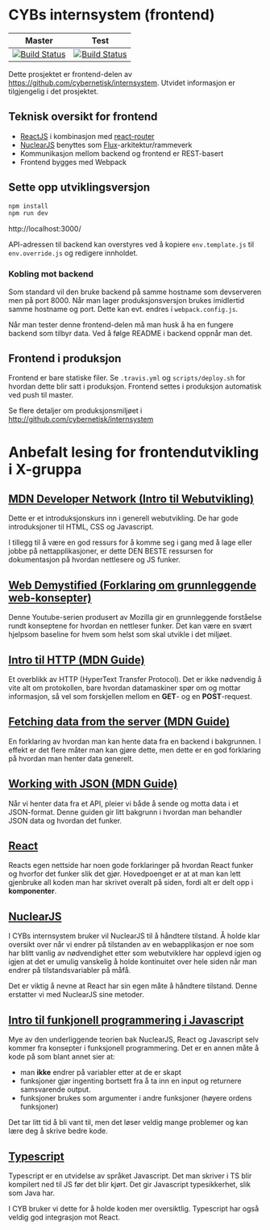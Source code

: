 # CYBs internsystem (frontend)

| Master | Test |
| --- | --- |
| [![Build Status](https://travis-ci.org/cybernetisk/internsystem-frontend.svg?branch=master)](https://travis-ci.org/cybernetisk/internsystem-frontend) | [![Build Status](https://travis-ci.org/cybernetisk/internsystem-frontend.svg?branch=test)](https://travis-ci.org/cybernetisk/internsystem-frontend) |

Dette prosjektet er frontend-delen av
https://github.com/cybernetisk/internsystem. Utvidet informasjon er
tilgjengelig i det prosjektet.

## Teknisk oversikt for frontend

* [ReactJS](http://facebook.github.io/react/) i kombinasjon med [react-router](
  https://github.com/ReactTraining/react-router)
* [NuclearJS](https://optimizely.github.io/nuclear-js/) benyttes som [Flux](
  https://facebook.github.io/flux/)-arkitektur/rammeverk
* Kommunikasjon mellom backend og frontend er REST-basert
* Frontend bygges med Webpack

## Sette opp utviklingsversjon

```bash
npm install
npm run dev
```

http://localhost:3000/

API-adressen til backend kan overstyres ved å kopiere `env.template.js` til
`env.override.js` og redigere innholdet.

### Kobling mot backend

Som standard vil den bruke backend på samme hostname som devserveren
men på port 8000. Når man lager produksjonsversjon brukes imidlertid
samme hostname og port. Dette kan evt. endres i `webpack.config.js`.

Når man tester denne frontend-delen må man husk å ha en fungere
backend som tilbyr data. Ved å følge README i backend oppnår man det.

## Frontend i produksjon

Frontend er bare statiske filer. Se `.travis.yml` og `scripts/deploy.sh`
for hvordan dette blir satt i produksjon. Frontend settes i produksjon
automatisk ved push til master.

Se flere detaljer om produksjonsmiljøet i
http://github.com/cybernetisk/internsystem

# Anbefalt lesing for frontendutvikling i X-gruppa

## [MDN Developer Network (Intro til Webutvikling)](https://developer.mozilla.org/en-US/docs/Learn)

Dette er et introduksjonskurs inn i generell webutvikling.
De har gode introduksjoner til HTML, CSS og Javascript.

I tillegg til å være en god ressurs for å komme seg i gang med å lage eller jobbe på nettapplikasjoner, er dette DEN BESTE ressursen for dokumentasjon på hvordan nettlesere og JS funker.

## [Web Demystified (Forklaring om grunnleggende web-konsepter)](https://www.youtube.com/watch?v=uE3UPEK26U0&list=PLo3w8EB99pqLEopnunz-dOOBJ8t-Wgt2g&index=6)

Denne Youtube-serien produsert av Mozilla gir en grunnleggende forståelse rundt konseptene for hvordan en nettleser funker. Det kan være en svært hjelpsom baseline for hvem som helst som skal utvikle i det miljøet.

## [Intro til HTTP (MDN Guide)](https://developer.mozilla.org/en-US/docs/Web/HTTP/Overview) 

Et overblikk av HTTP (HyperText Transfer Protocol). Det er ikke nødvendig å vite alt om protokollen, bare hvordan datamaskiner spør om og mottar informasjon, så vel som forskjellen mellom en **GET**- og en **POST**-request.

## [Fetching data from the server (MDN Guide)](https://developer.mozilla.org/en-US/docs/Learn/JavaScript/Client-side_web_APIs/Fetching_data)

En forklaring av hvordan man kan hente data fra en backend i bakgrunnen.
I effekt er det flere måter man kan gjøre dette, men dette er en god forklaring på hvordan man henter data generelt. 

## [Working with JSON (MDN Guide)](https://developer.mozilla.org/en-US/docs/Learn/JavaScript/Objects/JSON)

Når vi henter data fra et API, pleier vi både å sende og motta data i et JSON-format. Denne guiden gir litt bakgrunn i hvordan man behandler JSON data og hvordan det funker.

## [React](https://reactjs.org/)

Reacts egen nettside har noen gode forklaringer på hvordan React funker og hvorfor det funker slik det gjør. Hovedpoenget er at at man kan lett gjenbruke all koden man har skrivet overalt på siden, fordi alt er delt opp i **komponenter**.

## [NuclearJS](https://optimizely.github.io/nuclear-js/)

I CYBs internsystem bruker vil NuclearJS til å håndtere tilstand.
Å holde klar oversikt over når vi endrer på tilstanden av en webapplikasjon er noe som har blitt vanlig av nødvendighet etter som webutviklere har opplevd igjen og igjen at det er umulig vanskelig å holde kontinuitet over hele siden når man endrer på tilstandsvariabler på måfå.

Det er viktig å nevne at React har sin egen måte å håndtere tilstand.
Denne erstatter vi med NuclearJS sine metoder.

## [Intro til funkjonell programmering i Javascript](https://medium.com/javascript-scene/master-the-javascript-interview-what-is-functional-programming-7f218c68b3a0)

Mye av den underliggende teorien bak NuclearJS, React og Javascript selv kommer fra konsepter i funksjonell programmering. Det er en annen måte å kode på som blant annet sier at:

* man **ikke** endrer på variabler etter at de er skapt
* funksjoner gjør ingenting bortsett fra å ta inn en input og returnere samsvarende output.
* funksjoner brukes som argumenter i andre funksjoner (høyere ordens funksjoner)

Det tar litt tid å bli vant til, men det løser veldig mange problemer og kan lære deg å skrive bedre kode.

## [Typescript](https://www.typescriptlang.org/docs/handbook/typescript-in-5-minutes.html)

Typescript er en utvidelse av språket Javascript. Det man skriver i TS blir kompilert ned til JS før det blir kjørt. Det gir Javascript typesikkerhet, slik som Java har.

I CYB bruker vi dette for å holde koden mer oversiktlig. Typescript har også veldig god integrasjon mot React.
